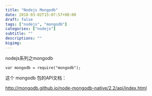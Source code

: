 ```yaml
---
title: "Nodejs Mongodb"
date: 2018-03-02T15:07:57+08:00
draft: false
tags: ["nodejs", "mongodb"]
categories: ["nodejs"]
subtitle: ""
descriptions: ""
bigimg:
---
```


nodejs系列之mongodb

```
var mongodb = require("mongodb");
```

这个 mongodb 包的API文档：

http://mongodb.github.io/node-mongodb-native/2.2/api/index.html
